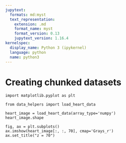 ```yaml
---
jupytext:
  formats: md:myst
  text_representation:
    extension: .md
    format_name: myst
    format_version: 0.13
    jupytext_version: 1.16.4
kernelspec:
  display_name: Python 3 (ipykernel)
  language: python
  name: python3
---
```


# Creating chunked datasets

```{code-cell} ipython3
import matplotlib.pyplot as plt

from data_helpers import load_heart_data
```

```{code-cell} ipython3
heart_image = load_heart_data(array_type='numpy')
heart_image.shape
```

```{code-cell} ipython3
fig, ax = plt.subplots()
ax.imshow(heart_image[:, :, 70], cmap='Grays_r')
ax.set_title("z = 70")
```
